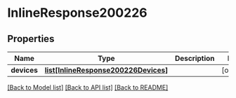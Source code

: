# InlineResponse200226

## Properties
Name | Type | Description | Notes
------------ | ------------- | ------------- | -------------
**devices** | [**list[InlineResponse200226Devices]**](InlineResponse200226Devices.md) |  | [optional] 

[[Back to Model list]](../README.md#documentation-for-models) [[Back to API list]](../README.md#documentation-for-api-endpoints) [[Back to README]](../README.md)

